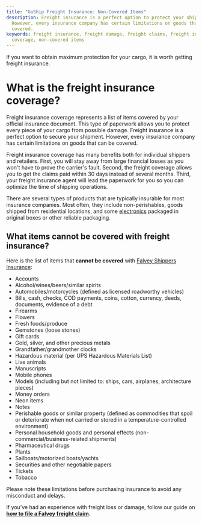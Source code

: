 ```yaml
---
title: "GoShip Freight Insurance: Non-Covered Items"
description: Freight insurance is a perfect option to protect your shipment.
  However, every insurance company has certain limitations on goods that can be
  covered.
keywords: freight insurance, freight damage, freight claims, freight insurance
  coverage, non-covered items
---
```

If you want to obtain maximum protection for your cargo, it is worth getting freight insurance. 

# **What is the freight insurance coverage?**

Freight insurance coverage represents a list of items covered by your official insurance document. This type of paperwork allows you to protect every piece of your cargo from possible damage. Freight insurance is a perfect option to secure your shipment. However, every insurance company has certain limitations on goods that can be covered.

Freight insurance coverage has many benefits both for individual shippers and retailers. First, you will stay away from large financial losses as you won't have to prove the carrier's fault. Second, the freight coverage allows you to get the claims paid within 30 days instead of several months. Third, your freight insurance agent will lead the paperwork for you so you can optimize the time of shipping operations.

There are several types of products that are typically insurable for most insurance companies. Most often, they include non-perishables, goods shipped from residential locations, and some [electronics](https://www.goship.com/electronics) packaged in original boxes or other reliable packaging. 

## **What items cannot be covered with freight insurance?**

Here is the list of items that **cannot be covered** with [Falvey Shippers Insurance](https://falveyinsurancegroup.com/falvey-shippers-insurance/):

* Accounts
* Alcohol/wines/beers/similar spirits
* Automobiles/motorcycles (defined as licensed roadworthy vehicles)
* Bills, cash, checks, COD payments, coins, cotton, currency, deeds, documents, evidence of a debt
* Firearms
* Flowers
* Fresh foods/produce
* Gemstones (loose stones)
* Gift cards
* Gold, silver, and other precious metals
* Grandfather/grandmother clocks
* Hazardous material (per UPS Hazardous Materials List)
* Live animals
* Manuscripts
* Mobile phones
* Models (including but not limited to: ships, cars, airplanes, architecture pieces)
* Money orders
* Neon items
* Notes
* Perishable goods or similar property (defined as commodities that spoil or deteriorate when not carried or stored in a temperature-controlled environment)
* Personal household goods and personal effects (non-commercial/business-related shipments)
* Pharmaceutical drugs
* Plants
* Sailboats/motorized boats/yachts
* Securities and other negotiable papers
* Tickets
* Tobacco

Please note these limitations before purchasing insurance to avoid any misconduct and delays.

If you’ve had an experience with freight loss or damage, follow our guide on **[how to file a Falvey freight claim](https://www.goship.com/falvey-freight-claim/)**.